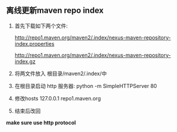 ## 离线更新maven repo index

1. 首先下载如下两个文件:

	http://repo1.maven.org/maven2/.index/nexus-maven-repository-index.properties

	http://repo1.maven.org/maven2/.index/nexus-maven-repository-index.gz

2. 将两文件放入 根目录/maven2/.index/中

3. 在根目录启动 http 服务器: python -m SimpleHTTPServer 80

4. 修改hosts 127.0.0.1 repo1.maven.org

5. 结束后改回


**make sure use http protocol**

